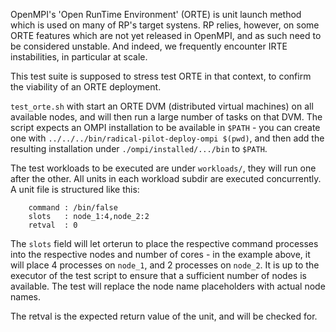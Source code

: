 
OpenMPI's 'Open RunTime Environment' (ORTE) is unit launch method which is used
on many of RP's target systens.  RP relies, however, on some ORTE features which
are not yet released in OpenMPI, and as such need to be considered unstable.
And indeed, we frequently encounter IRTE instabilities, in particular at scale.

This test suite is supposed to stress test ORTE in that context, to confirm the
viability of an ORTE deployment.  

`test_orte.sh` with start an ORTE DVM (distributed virtual machines) on all
available nodes, and will then run a large number of tasks on that DVM.  The
script expects an OMPI installation to be available in `$PATH` - you can create
one with `../../../bin/radical-pilot-deploy-ompi $(pwd)`, and then add the
resulting installation under `./ompi/installed/.../bin` to `$PATH`.

The test workloads to be executed are under `workloads/`, they will run one
after the other.  All units in each workload subdir are executed concurrently.
A unit file is structured like this:

```
    command : /bin/false
    slots   : node_1:4,node_2:2
    retval  : 0
```

The `slots` field will let orterun to place the respective command processes
into the respective nodes and number of cores - in the example above, it will
place 4 processes on `node_1`, and 2 processes on `node_2`.  It is up to the
executor of the test script to ensure that a sufficient number of nodes is
available.  The test will replace the node name placeholders with actual node
names.

The retval is the expected return value of the unit, and will be checked for.

